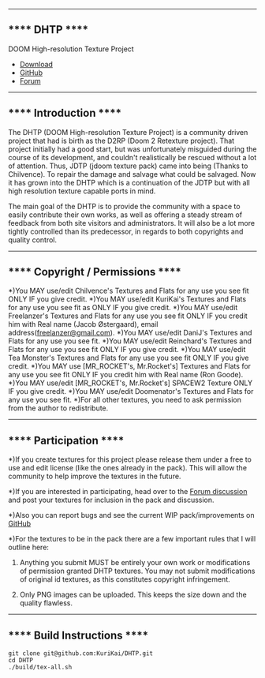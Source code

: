 --------------
**** DHTP ****
--------------

DOOM High-resolution Texture Project
* [Download](http://dhtp.hiriwa.com/)
* [GitHub](https://github.com/KuriKai/DHTP/)
* [Forum](http://dengine.net/forums/viewtopic.php?f=3&t=875#topic)



----------------------
**** Introduction ****
----------------------

The DHTP (DOOM High-resolution Texture Project) is a community driven project that had is birth as the D2RP (Doom 2 Retexture project). That project initially had a good start, but was unfortunately misguided during the course of its development, and couldn't realistically be rescued without a lot of attention. Thus, JDTP (jdoom texture pack) came into being (Thanks to Chilvence). To repair the damage and salvage what could be salvaged.
Now it has grown into the DHTP which is a continuation of the JDTP but with all high resolution texture capable ports in mind.

The main goal of the DHTP is to provide the community with a space to easily contribute their own works, as well as offering a steady stream of feedback from both site visitors and administrators. It will also be a lot more tightly controlled than its predecessor, in regards to both copyrights and quality control.



---------------------------------
**** Copyright / Permissions ****
---------------------------------

*)You MAY use/edit Chilvence's Textures and Flats for any use you see fit ONLY IF you give credit.
*)You MAY use/edit KuriKai's Textures and Flats for any use you see fit as ONLY IF you give credit.
*)You MAY use/edit Freelanzer's Textures and Flats for any use you see fit ONLY IF you credit him with Real name (Jacob Østergaard), email address(freelanzer@gmail.com).
*)You MAY use/edit DaniJ's Textures and Flats for any use you see fit.
*)You MAY use/edit Reinchard's Textures and Flats for any use you see fit ONLY IF you give credit.
*)You MAY use/edit Tea Monster's Textures and Flats for any use you see fit ONLY IF you give credit.
*)You MAY use [MR_ROCKET's, Mr.Rocket's] Textures and Flats for any use you see fit ONLY IF you credit him with Real name (Ron Goode).
*)You MAY use/edit [MR_ROCKET's, Mr.Rocket's] SPACEW2 Texture ONLY IF you give credit.
*)You MAY use/edit Doomenator's Textures and Flats for any use you see fit.
*)For all other textures, you need to ask permission from the author to redistribute.



-----------------------
**** Participation ****
-----------------------

*)If you create textures for this project please release them under a free to use and edit license (like the ones already in the pack). This will allow the community to help improve the textures in the future.

*)If you are interested in participating, head over to the [Forum discussion](http://dengine.net/forums/viewtopic.php?f=3&t=875#topic) and post your textures for inclusion in the pack and discussion.

*)Also you can report bugs and see the current WIP pack/improvements on [GitHub](https://github.com/KuriKai/DHTP/)

*)For the textures to be in the pack there are a few important rules that I will outline here:

1. Anything you submit MUST be entirely your own work or modifications of permission granted DHTP textures. You may not submit modifications of original id textures, as this constitutes copyright infringement.

2. Only PNG images can be uploaded. This keeps the size down and the quality flawless.


----------------------------
**** Build Instructions ****
----------------------------

```
git clone git@github.com:KuriKai/DHTP.git
cd DHTP
./build/tex-all.sh
```

